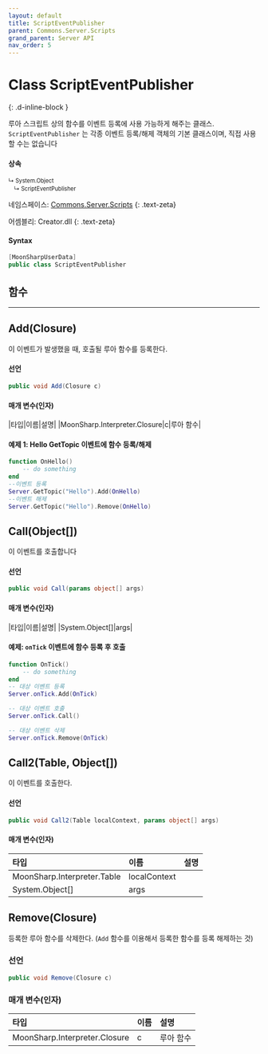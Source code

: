 ```yaml
---
layout: default
title: ScriptEventPublisher
parent: Commons.Server.Scripts
grand_parent: Server API
nav_order: 5
---
```


# Class ScriptEventPublisher 
{: .d-inline-block }

<!-- New
{: .label .label-green } -->

루아 스크립트 상의 함수를 이벤트 등록에 사용 가능하게 해주는 클래스. `ScriptEventPublisher` 는 각종 이벤트 등록/해제 객체의 기본 클래스이며, 직접 사용할 수는 없습니다

#### 상속

<div class="code-example" markdown="1" style = "font-size:0.8em;">
↳ System.Object<br/>
　↳ ScriptEventPublisher
</div>

네임스페이스: [Commons.Server.Scripts](../)
{: .text-zeta}

어셈블리: Creator.dll
{: .text-zeta}

#### Syntax
```cs
[MoonSharpUserData]
public class ScriptEventPublisher
```

## 함수
---

## Add(Closure)
이 이벤트가 발생했을 때, 호출될 루아 함수를 등록한다.

#### 선언
```cs
public void Add(Closure c)
```

#### 매개 변수(인자)

|타입|이름|설명|
|MoonSharp.Interpreter.Closure|c|루아 함수|

#### 예제 1: Hello GetTopic 이벤트에 함수 등록/해제

```lua
function OnHello()
    -- do something
end
--이벤트 등록
Server.GetTopic("Hello").Add(OnHello)
--이벤트 해제
Server.GetTopic("Hello").Remove(OnHello)
```

## Call(Object[])
이 이벤트를 호출합니다

#### 선언
```cs
public void Call(params object[] args)
```

#### 매개 변수(인자)

|타입|이름|설명|
|System.Object[]|args|

#### 예제: `onTick` 이벤트에 함수 등록 후 호출
```lua
function OnTick()
    -- do something
end
-- 대상 이벤트 등록
Server.onTick.Add(OnTick)

-- 대상 이벤트 호출
Server.onTick.Call()

-- 대상 이벤트 삭제
Server.onTick.Remove(OnTick)
```

## Call2(Table, Object[])
이 이벤트를 호출한다.

#### 선언
```cs
public void Call2(Table localContext, params object[] args)
```

#### 매개 변수(인자)

|타입|이름|설명|
|:-|:-|:-|
|MoonSharp.Interpreter.Table|localContext|
|System.Object[]|args|


## Remove(Closure)
등록한 루아 함수를 삭제한다.
(`Add` 함수를 이용해서 등록한 함수를 등록 해제하는 것)

### 선언
```cs
public void Remove(Closure c)
```

### 매개 변수(인자)

|타입|이름|설명|
|:-|:-|:-|
|MoonSharp.Interpreter.Closure|c|루아 함수|
